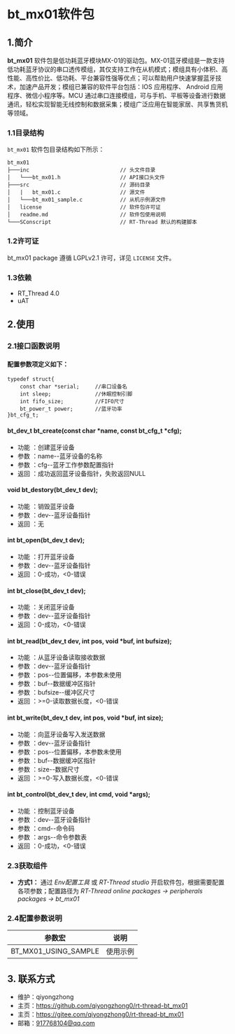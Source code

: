 ﻿# bt_mx01软件包

## 1.简介

**bt_mx01** 软件包是低功耗蓝牙模块MX-01的驱动包。MX-01蓝牙模组是一款支持低功耗蓝牙协议的串口透传模组，其仅支持工作在从机模式；模组具有小体积、高性能、高性价比、低功耗、平台兼容性强等优点；可以帮助用户快速掌握蓝牙技术，加速产品开发；模组已兼容的软件平台包括：IOS 应用程序、 Android 应用程序、微信小程序等。MCU 通过串口连接模组，可与手机、平板等设备进行数据通讯，轻松实现智能无线控制和数据采集；模组广泛应用在智能家居、共享售货机等领域。

### 1.1目录结构

`bt_mx01` 软件包目录结构如下所示：

``` 
bt_mx01
├───inc                             // 头文件目录
│   └───bt_mx01.h                   // API接口头文件
├───src                             // 源码目录
│   |   bt_mx01.c                   // 源文件
│   └───bt_mx01_sample.c            // 从机示例源文件
│   license                         // 软件包许可证
│   readme.md                       // 软件包使用说明
└───SConscript                      // RT-Thread 默认的构建脚本
```

### 1.2许可证

bt_mx01 package 遵循 LGPLv2.1 许可，详见 `LICENSE` 文件。

### 1.3依赖

- RT_Thread 4.0
- uAT

## 2.使用

### 2.1接口函数说明

#### 配置参数项定义如下：
```
typedef struct{
    const char *serial;     //串口设备名
    int sleep;              //休眠控制引脚
    int fifo_size;          //FIFO尺寸
    bt_power_t power;       //蓝牙功率
}bt_cfg_t;
```

#### bt_dev_t bt_create(const char *name, const bt_cfg_t *cfg);
- 功能 ：创建蓝牙设备
- 参数 ：name--蓝牙设备的名称
- 参数 ：cfg--蓝牙工作参数配置指针
- 返回 ：成功返回蓝牙设备指针，失败返回NULL

#### void bt_destory(bt_dev_t dev);
- 功能 ：销毁蓝牙设备
- 参数 ：dev--蓝牙设备指针
- 返回 ：无

#### int bt_open(bt_dev_t dev);
- 功能 ：打开蓝牙设备
- 参数 ：dev--蓝牙设备指针
- 返回 ：0-成功，<0-错误

#### int bt_close(bt_dev_t dev);
- 功能 ：关闭蓝牙设备
- 参数 ：dev--蓝牙设备指针
- 返回 ：0-成功，<0-错误

#### int bt_read(bt_dev_t dev, int pos, void *buf, int bufsize);
- 功能 ：从蓝牙设备读取接收数据
- 参数 ：dev--蓝牙设备指针
- 参数 ：pos--位置偏移，本参数未使用
- 参数 ：buf--数据缓冲区指针
- 参数 ：bufsize--缓冲区尺寸
- 返回 ：>=0-读取数据长度，<0-错误

#### int bt_write(bt_dev_t dev, int pos, void *buf, int size);
- 功能 ：向蓝牙设备写入发送数据
- 参数 ：dev--蓝牙设备指针
- 参数 ：pos--位置偏移，本参数未使用
- 参数 ：buf--数据缓冲区指针
- 参数 ：size--数据尺寸
- 返回 ：>=0-写入数据长度，<0-错误

#### int bt_control(bt_dev_t dev, int cmd, void *args);
- 功能 ：控制蓝牙设备
- 参数 ：dev--蓝牙设备指针
- 参数 ：cmd--命令码
- 参数 ：args--命令参数表
- 返回 ：0-成功，<0-错误


### 2.3获取组件

- **方式1：**
通过 *Env配置工具* 或 *RT-Thread studio* 开启软件包，根据需要配置各项参数；配置路径为 *RT-Thread online packages -> peripherals packages -> bt_mx01* 


### 2.4配置参数说明

| 参数宏 | 说明 |
| ---- | ---- |
| BT_MX01_USING_SAMPLE          | 使用示例


## 3. 联系方式

* 维护：qiyongzhong
* 主页：https://github.com/qiyongzhong0/rt-thread-bt_mx01
* 主页：https://gitee.com/qiyongzhong0/rt-thread-bt_mx01
* 邮箱：917768104@qq.com
